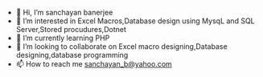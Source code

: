 - 👋 Hi, I’m sanchayan banerjee
- 👀 I’m interested in Excel Macros,Database design using MysqL and SQL Server,Stored procudures,Dotnet
- 🌱 I’m currently learning PHP
- 💞️ I’m looking to collaborate on Excel macro designing,Database designing,database programming
- 📫 How to reach me  sanchayan_b@yahoo.com

<!---
sanchayan280977/sanchayan280977 is a ✨ special ✨ repository because its `README.md` (this file) appears on your GitHub profile.
You can click the Preview link to take a look at your changes.
--->
